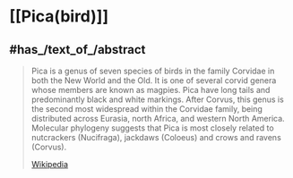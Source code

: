 
# [[Pica(bird)]] 


## #has_/text_of_/abstract 

> Pica is a genus of seven species of birds in the family Corvidae in both the New World and the Old. It is one of several corvid genera whose members are known as magpies. Pica have long tails and predominantly black and white markings. After Corvus, this genus is the second most widespread within the Corvidae family, being distributed across Eurasia, north Africa, and western North America. Molecular phylogeny suggests that Pica is most closely related to nutcrackers (Nucifraga), jackdaws (Coloeus) and crows and ravens (Corvus).
>
> [Wikipedia](https://en.wikipedia.org/wiki/Pica%20(bird)) 


